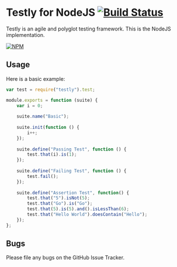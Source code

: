 # Testly for NodeJS [![Build Status](https://travis-ci.org/testly/lang-node.svg?branch=master)](https://travis-ci.org/testly/lang-node)
Testly is an agile and polyglot testing framework. This is the NodeJS implementation.

[![NPM](https://nodei.co/npm/testly.png?downloads=true&stars=true)](https://nodei.co/npm/testly/)

## Usage
Here is a basic example:

```javascript
var test = require("testly").test;

module.exports = function (suite) {
    var i = 0;
    
    suite.name("Basic");
    
    suite.init(function () {
        i++;
    });
    
    suite.define("Passing Test", function () {
        test.that(i).is(1);
    });
    
    suite.define("Failing Test", function () {
        test.fail();
    });
    
    suite.define("Assertion Test", function() {
        test.that("5").isNot(5);
        test.that("Go").is("Go");
        test.that(5).is(5).and().isLessThan(6);
        test.that("Hello World").doesContain("Hello");
    });
};
```

## Bugs
Please file any bugs on the GitHub Issue Tracker.
